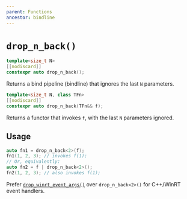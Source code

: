 ```yaml
---
parent: Functions
ancestor: bindline
---
```


# `drop_n_back()`

```c++
template<size_t N>
[[nodiscard]]
constexpr auto drop_n_back();
```

Returns a bind pipeline (bindline) that ignores the last `N` parameters.

```c++
template<size_t N, class TFn>
[[nodiscard]]
constexpr auto drop_n_back(TFn&& f);
```

Returns a functor that invokes `f`, with the last `N` parameters ignored.

## Usage

```c++
auto fn1 = drop_n_back<2>(f);
fn1(1, 2, 3); // invokes f(1);
// Or, equivalently:
auto fn2 = f | drop_n_back<2>();
fn2(1, 2, 3); // also invokes f(1);
```

Prefer [`drop_winrt_event_args()`](drop_winrt_event_args.md) over `drop_n_back<2>()` for C++/WinRT event handlers.